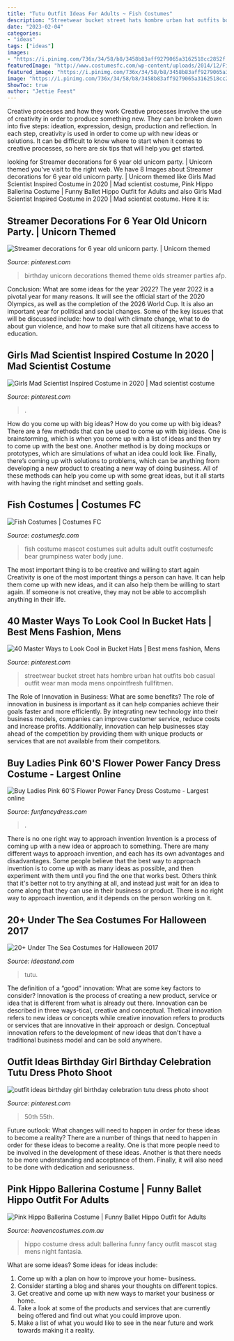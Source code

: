 ```yaml
---
title: "Tutu Outfit Ideas For Adults ~ Fish Costumes"
description: "Streetwear bucket street hats hombre urban hat outfits bob casual outfit wear man moda mens onpointfresh fullfitmen"
date: "2023-02-04"
categories:
- "ideas"
tags: ["ideas"]
images:
- "https://i.pinimg.com/736x/34/58/b8/3458b83aff9279065a3162518cc2852f.jpg"
featuredImage: "http://www.costumesfc.com/wp-content/uploads/2014/12/Fish-Costume.jpg"
featured_image: "https://i.pinimg.com/736x/34/58/b8/3458b83aff9279065a3162518cc2852f.jpg"
image: "https://i.pinimg.com/736x/34/58/b8/3458b83aff9279065a3162518cc2852f.jpg"
ShowToc: true
author: "Jettie Feest"
---
```



Creative processes and how they work
Creative processes involve the use of creativity in order to produce something new. They can be broken down into five steps: ideation, expression, design, production and reflection. In each step, creativity is used in order to come up with new ideas or solutions. It can be difficult to know where to start when it comes to creative processes, so here are six tips that will help you get started.

	

		
looking for Streamer decorations for 6 year old unicorn party. | Unicorn themed you've visit to the right web. We have 8 Images about Streamer decorations for 6 year old unicorn party. | Unicorn themed like Girls Mad Scientist Inspired Costume in 2020 | Mad scientist costume, Pink Hippo Ballerina Costume | Funny Ballet Hippo Outfit for Adults and also Girls Mad Scientist Inspired Costume in 2020 | Mad scientist costume. Here it is:
		
    
## Streamer Decorations For 6 Year Old Unicorn Party. | Unicorn Themed

<img loading=lazy src="https://i.pinimg.com/736x/d9/3b/a5/d93ba57304cabc16df55e5c770348008.jpg" onerror="this.onerror=null;this.src='https://tse1.mm.bing.net/th?id=OIP.9Sh2qZwIjX14Dbz9tkLGnwHaMS&amp;pid=15.1';" alt="Streamer decorations for 6 year old unicorn party. | Unicorn themed">

_Source: pinterest.com_

>birthday unicorn decorations themed theme olds streamer parties afp. 

	

Conclusion: What are some ideas for the year 2022?
The year 2022 is a pivotal year for many reasons. It will see the official start of the 2020 Olympics, as well as the completion of the 2026 World Cup. It is also an important year for political and social changes. Some of the key issues that will be discussed include: how to deal with climate change, what to do about gun violence, and how to make sure that all citizens have access to education.

    
## Girls Mad Scientist Inspired Costume In 2020 | Mad Scientist Costume

<img loading=lazy src="https://i.pinimg.com/736x/54/b7/56/54b75678759155f4fc4048db9f82cdc7.jpg" onerror="this.onerror=null;this.src='https://tse2.mm.bing.net/th?id=OIP.Ll7oFJbzOis5YICyplJ2RwHaJ3&amp;pid=15.1';" alt="Girls Mad Scientist Inspired Costume in 2020 | Mad scientist costume">

_Source: pinterest.com_

>. 

	

How do you come up with big ideas?
How do you come up with big ideas? There are a few methods that can be used to come up with big ideas. One is brainstorming, which is when you come up with a list of ideas and then try to come up with the best one. Another method is by doing mockups or prototypes, which are simulations of what an idea could look like. Finally, there’s coming up with solutions to problems, which can be anything from developing a new product to creating a new way of doing business. All of these methods can help you come up with some great ideas, but it all starts with having the right mindset and setting goals.

    
## Fish Costumes | Costumes FC

<img loading=lazy src="http://www.costumesfc.com/wp-content/uploads/2014/12/Fish-Costume.jpg" onerror="this.onerror=null;this.src='https://tse4.mm.bing.net/th?id=OIP.eXptubpBvnr5rzY7Hpu0BAHaL0&amp;pid=15.1';" alt="Fish Costumes | Costumes FC">

_Source: costumesfc.com_

>fish costume mascot costumes suit adults adult outfit costumesfc bear grumpiness water body june. 

	

The most important thing is to be creative and willing to start again
Creativity is one of the most important things a person can have. It can help them come up with new ideas, and it can also help them be willing to start again. If someone is not creative, they may not be able to accomplish anything in their life.

    
## 40 Master Ways To Look Cool In Bucket Hats | Best Mens Fashion, Mens

<img loading=lazy src="https://i.pinimg.com/736x/48/d3/79/48d37971424988c79798fb89723b8a05--streetwear-men-magazine-online.jpg" onerror="this.onerror=null;this.src='https://tse1.mm.bing.net/th?id=OIP.5aB2-91b8bpJcPSqZ9PxaAHaLD&amp;pid=15.1';" alt="40 Master Ways to Look Cool in Bucket Hats | Best mens fashion, Mens">

_Source: pinterest.com_

>streetwear bucket street hats hombre urban hat outfits bob casual outfit wear man moda mens onpointfresh fullfitmen. 

	

The Role of Innovation in Business: What are some benefits?
The role of innovation in business is important as it can help companies achieve their goals faster and more efficiently. By integrating new technology into their business models, companies can improve customer service, reduce costs and increase profits. Additionally, innovation can help businesses stay ahead of the competition by providing them with unique products or services that are not available from their competitors.

    
## Buy Ladies Pink 60&#039;S Flower Power Fancy Dress Costume - Largest Online

<img loading=lazy src="https://www.funfancydress.com/media/catalog/product/cache/1/image/1200x/040ec09b1e35df139433887a97daa66f/b/r/brisac744.jpg" onerror="this.onerror=null;this.src='https://tse2.mm.bing.net/th?id=OIP.rTs9VFfweHAdMrt_s_1VgQHaLM&amp;pid=15.1';" alt="Buy Ladies Pink 60&#039;S Flower Power Fancy Dress Costume - Largest online">

_Source: funfancydress.com_

>. 

	

There is no one right way to approach invention
Invention is a process of coming up with a new idea or approach to something. There are many different ways to approach invention, and each has its own advantages and disadvantages. Some people believe that the best way to approach invention is to come up with as many ideas as possible, and then experiment with them until you find the one that works best. Others think that it's better not to try anything at all, and instead just wait for an idea to come along that they can use in their business or product. There is no right way to approach invention, and it depends on the person working on it.

    
## 20+ Under The Sea Costumes For Halloween 2017

<img loading=lazy src="http://ideastand.com/wp-content/uploads/2017/09/sea-costume-diy/22-under-the-sea-costumes-costume-diy.jpg" onerror="this.onerror=null;this.src='https://tse3.mm.bing.net/th?id=OIP.yuqcy6Ficq6vdmAmuNWW_QHaKb&amp;pid=15.1';" alt="20+ Under The Sea Costumes for Halloween 2017">

_Source: ideastand.com_

>tutu. 

	

The definition of a “good” innovation: What are some key factors to consider?
Innovation is the process of creating a new product, service or idea that is different from what is already out there. Innovation can be described in three ways-tical, creative and conceptual. Thetical innovation refers to new ideas or concepts while creative innovation refers to products or services that are innovative in their approach or design. Conceptual innovation refers to the development of new ideas that don't have a traditional business model and can be sold anywhere.

    
## Outfit Ideas Birthday Girl Birthday Celebration Tutu Dress Photo Shoot

<img loading=lazy src="https://i.pinimg.com/736x/34/58/b8/3458b83aff9279065a3162518cc2852f.jpg" onerror="this.onerror=null;this.src='https://tse3.mm.bing.net/th?id=OIP.FXq4vIXFebmtcKbrJT3UawHaKw&amp;pid=15.1';" alt="outfit ideas birthday girl birthday celebration tutu dress photo shoot">

_Source: pinterest.com_

>50th 55th. 

	

Future outlook: What changes will need to happen in order for these ideas to become a reality?
There are a number of things that need to happen in order for these ideas to become a reality. One is that more people need to be involved in the development of these ideas. Another is that there needs to be more understanding and acceptance of them. Finally, it will also need to be done with dedication and seriousness.

    
## Pink Hippo Ballerina Costume | Funny Ballet Hippo Outfit For Adults

<img loading=lazy src="https://www.heavencostumes.com.au/media/catalog/product/cache/3ca7c4de79fd9294a778cbfdebc9dde4/s/m/smf-43393-fantasia-hyacinth-ballerina-hippo-funny-adults-fancy-dress-costume-side-image-alt.jpg" onerror="this.onerror=null;this.src='https://tse2.mm.bing.net/th?id=OIP.IPkjWrq_CmA7Rx-afYyAIAHaMR&amp;pid=15.1';" alt="Pink Hippo Ballerina Costume | Funny Ballet Hippo Outfit for Adults">

_Source: heavencostumes.com.au_

>hippo costume dress adult ballerina funny fancy outfit mascot stag mens night fantasia. 

	

What are some ideas?
Some ideas for ideas include:
1. Come up with a plan on how to improve your home- business. 
2. Consider starting a blog and shares your thoughts on different topics. 
3. Get creative and come up with new ways to market your business or home. 
4. Take a look at some of the products and services that are currently being offered and find out what you could improve upon. 
5. Make a list of what you would like to see in the near future and work towards making it a reality. 

